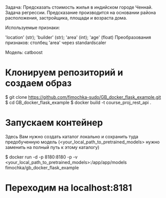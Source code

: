 Задача: Предсказать стоимость жилья в индийском городе Ченнай.
Задача регрессии.
Предсказание производится на основании района расположения, застройщика, площади и возраста дома.

Используемые признаки:

'location' (str);
'builder' (str);
'area' (int);
'age' (float)
Преобразования признаков: столбец 'area' через standardscaler

Модель: catboost

# Клонируем репозиторий и создаем образ
$ git clone https://github.com/fimochka-sudo/GB_docker_flask_example.git
$ cd GB_docker_flask_example
$ docker build -t course_proj_rest_api .
# Запускаем контейнер
Здесь Вам нужно создать каталог локально и сохранить туда предобученную модель (<your_local_path_to_pretrained_models> нужно заменить на полный путь к этому каталогу)

$ docker run -d -p 8180:8180 -p -v <your_local_path_to_pretrained_models>:/app/app/models fimochka/gb_docker_flask_example
# Переходим на localhost:8181
